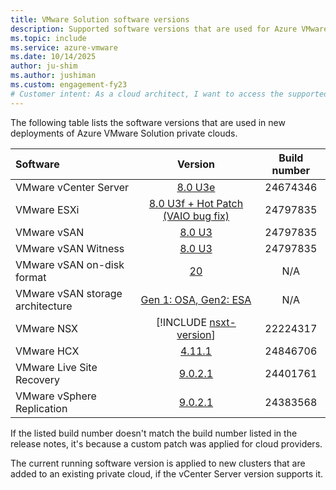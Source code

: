 ```yaml
---
title: VMware Solution software versions
description: Supported software versions that are used for Azure VMware Solution.
ms.topic: include
ms.service: azure-vmware
ms.date: 10/14/2025
author: ju-shim
ms.author: jushiman
ms.custom: engagement-fy23
# Customer intent: As a cloud architect, I want to access the supported software version details for Azure VMware Solution, so that I can ensure compatibility and optimize configurations for new deployments in our private cloud environment.
---
```


<!-- Used in faq.md and concepts-private-clouds-clusters#host-maintenance-and-lifecycle-management and introduction#vmware-software-versions-->

The following table lists the software versions that are used in new deployments of Azure VMware Solution private clouds.

| Software                         |    Version   |    Build number   |
| :---                             |     :---:    |     :---:         |
| VMware vCenter Server            |    [8.0 U3e](https://techdocs.broadcom.com/us/en/vmware-cis/vsphere/vsphere/8-0/release-notes/vcenter-server-update-and-patch-release-notes/vsphere-vcenter-server-80u3e-release-notes.html) | 24674346 |
| VMware ESXi                      |    [8.0 U3f + Hot Patch (VAIO bug fix)](https://techdocs.broadcom.com/us/en/vmware-cis/vsphere/vsphere/8-0/release-notes/esxi-update-and-patch-release-notes/vsphere-esxi-80u3f-release-notes.html) | 24797835 |
| VMware vSAN                      |    [8.0 U3](https://techdocs.broadcom.com/us/en/vmware-cis/vsan/vsan/8-0/release-notes/vmware-vsan-803-release-notes.html) | 24797835 |
| VMware vSAN Witness              |    [8.0 U3](https://techdocs.broadcom.com/us/en/vmware-cis/vsan/vsan/8-0/release-notes/vmware-vsan-803-release-notes.html) | 24797835 |
| VMware vSAN on-disk format       |    [20](https://knowledge.broadcom.com/external/article?legacyId=2148493) | N/A |
| VMware vSAN storage architecture |    [Gen 1: OSA, Gen2: ESA](https://blogs.vmware.com/cloud-foundation/2022/08/31/comparing-the-original-storage-architecture-to-the-vsan-8-express-storage-architecture/) | N/A |
| VMware NSX                       |    [!INCLUDE [nsxt-version](nsxt-version.md)] | 22224317 |
| VMware HCX                       |    [4.11.1](https://techdocs.broadcom.com/us/en/vmware-cis/hcx/vmware-hcx/4-11/hcx-4-11-release-notes/vmware-hcx-4111-release-notes.html) | 24846706 |
| VMware Live Site Recovery        |    [9.0.2.1](https://techdocs.broadcom.com/us/en/vmware-cis/live-recovery/live-site-recovery/9-0/release-notes/id-b55981c1-41e6-4ad3-b379-ce565212add3.html) | 24401761 |
| VMware vSphere Replication       |    [9.0.2.1](https://techdocs.broadcom.com/us/en/vmware-cis/live-recovery/vsphere-replication/9-0/release-notes/vsphere-replication-9021-release-notes.html) | 24383568 |

If the listed build number doesn't match the build number listed in the release notes, it's because a custom patch was applied for cloud providers.

The current running software version is applied to new clusters that are added to an existing private cloud, if the vCenter Server version supports it.
